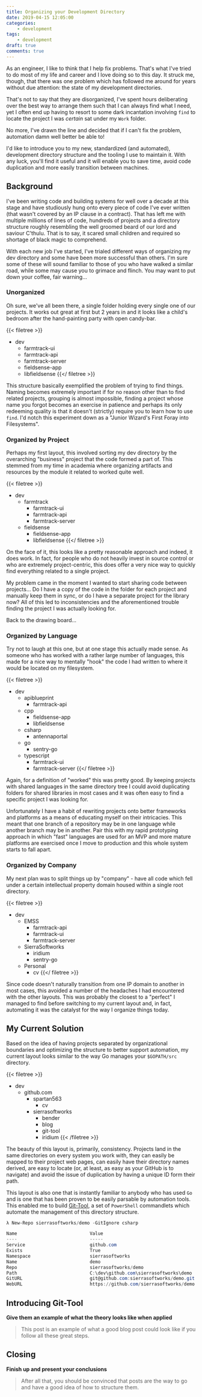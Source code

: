 ```yaml
---
title: Organizing your Development Directory
date: 2019-04-15 12:05:00
categories:
    - development
tags:
    - development
draft: true
comments: true
---
```


As an engineer, I like to think that I help fix problems. That's what I've tried to do most of
my life and career and I love doing so to this day. It struck me, though, that there was one
problem which has followed me around for years without due attention: the state of my development
directories.

That's not to say that they are disorganized, I've spent hours deliberating over the best way
to arrange them such that I can always find what I need, yet I often end up having to resort to
some dark incantation involving `find` to locate the project I was *certain* sat under my `Work`
folder.

No more, I've drawn the line and decided that if I can't fix the problem, automation damn well
better be able to!

I'd like to introduce you to my new, standardized (and automated), development directory structure
and the tooling I use to maintain it. With any luck, you'll find it useful and it will enable you
to save time, avoid code duplication and more easily transition between machines.

<!--more-->

## Background
I've been writing code and building systems for well over a decade at this stage and have studiously
hung onto every piece of code I've ever written (that wasn't covered by an IP clause in a contract).
That has left me with multiple millions of lines of code, hundreds of projects and a directory
structure roughly resembling the well groomed beard of our lord and saviour C'thulu. That is to say,
it scared small children and required so shortage of black magic to comprehend.

With each new job I've started, I've trialed different ways of organizing my dev directory and
some have been more successful than others. I'm sure some of these will sound familiar to those of
you who have walked a similar road, while some may cause you to grimace and flinch. You may want
to put down your coffee, fair warning...

### Unorganized
Oh sure, we've all been there, a single folder holding every single one of our projects. It works out
great at first but 2 years in and it looks like a child's bedroom after the hand-painting party with
open candy-bar.

{{< filetree >}}
- dev
    - <i class="icon-github"></i> farmtrack-ui
    - <i class="icon-github"></i> farmtrack-api
    - <i class="icon-github"></i> farmtrack-server
    - <i class="icon-github"></i> fieldsense-app
    - <i class="icon-github"></i> libfieldsense
{{</ filetree >}}

This structure basically exemplified the problem of trying to find things. Naming becomes extremely
important if for no reason other than to find related projects, grouping is almost impossible, finding
a project whose name you forgot becomes an exercise in patience and perhaps its only redeeming quality
is that it doesn't (strictly) require you to learn how to use `find`. I'd notch this experiment down as
a "Junior Wizard's First Foray into Filesystems".

### Organized by Project
Perhaps my first layout, this involved sorting my dev directory by the overarching "business" project
that the code formed a part of. This stemmed from my time in academia where organizing artifacts and
resources by the module it related to worked quite well.

{{< filetree >}}
- dev
   - farmtrack
       - <i class="icon-github"></i> farmtrack-ui
       - <i class="icon-github"></i> farmtrack-api
       - <i class="icon-github"></i> farmtrack-server
   - fieldsense
       - <i class="icon-github"></i> fieldsense-app
       - <i class="icon-github"></i> libfieldsense
{{</ filetree >}}

On the face of it, this looks like a pretty reasonable approach and indeed, it does work. In fact,
for people who do not heavily invest in source control or who are extremely project-centric, this
does offer a very nice way to quickly find everything related to a single project.

My problem came in the moment I wanted to start sharing code between projects... Do I have a copy
of the code in the folder for each project and manually keep them in sync, or do I have a separate
project for the library now? All of this led to inconsistencies and the aforementioned trouble finding
the project I was actually looking for.

Back to the drawing board...

### Organized by Language
Try not to laugh at this one, but at one stage this actually made sense. As someone who has worked with
a rather large number of languages, this made for a nice way to mentally "hook" the code I had written
to where it would be located on my filesystem.

{{< filetree >}}
- dev
   - apiblueprint
       - <i class="icon-github"></i> farmtrack-api
   - cpp
       - <i class="icon-github"></i> fieldsense-app
       - <i class="icon-github"></i> libfieldsense
   - csharp
       - <i class="icon-github"></i> antennaportal
   - go
       - <i class="icon-github"></i> sentry-go
   - typescript
       - <i class="icon-github"></i> farmtrack-ui
       - <i class="icon-github"></i> farmtrack-server
{{</ filetree >}}

Again, for a definition of "worked" this was pretty good. By keeping projects with shared languages
in the same directory tree I could avoid duplicating folders for shared libraries in most cases
and it was often easy to find a specific project I was looking for.

Unfortunately I have a habit of rewriting projects onto better frameworks and platforms as a means
of educating myself on their intricacies. This meant that one branch of a repository may be in one
language while another branch may be in another. Pair this with my rapid prototyping approach in
which "fast" languages are used for an MVP and more mature platforms are exercised once I move to
production and this whole system starts to fall apart.

### Organized by Company
My next plan was to split things up by "company" - have all code which fell under a certain intellectual
property domain housed within a single root directory.

{{< filetree >}}
- dev
   - EMSS
       - <i class="icon-github"></i> farmtrack-api
       - <i class="icon-github"></i> farmtrack-ui
       - <i class="icon-github"></i> farmtrack-server
   - SierraSoftworks
       - <i class="icon-github"></i> iridium
       - <i class="icon-github"></i> sentry-go
   - Personal
       - <i class="icon-github"></i> cv
{{</ filetree >}}

Since code doesn't naturally transition from one IP domain to another in most cases, this avoided a number
of the headaches I had encountered with the other layouts. This was probably the closest to a "perfect"
I managed to find before switching to my current layout and, in fact, automating it was the catalyst for
the way I organize things today.

## My Current Solution
Based on the idea of having projects separated by organizational boundaries and optimizing the structure
to better support automation, my current layout looks similar to the way Go manages your `$GOPATH/src`
directory.

{{< filetree >}}
- dev
  - github.com
     - spartan563
         - <i class="icon-github"></i> cv
     - sierrasoftworks
         - <i class="icon-github"></i> bender
         - <i class="icon-github"></i> blog
         - <i class="icon-github"></i> git-tool
         - <i class="icon-github"></i> iridium
{{< /filetree >}}

The beauty of this layout is, primarily, consistency. Projects land in the same directories on every
system you work with, they can easily be mapped to their project web pages, can easily have their
directory names derived, are easy to locate (or, at least, as easy as your GitHub is to navigate)
and avoid the issue of duplication by having a unique ID form their path.

This layout is also one that is instantly familiar to anybody who has used `Go` and is one that
has been proven to be easily parsable by automation tools. This enabled me to build [Git-Tool][],
a set of `PowerShell` commandlets which automate the management of this directory structure.

```powershell
λ New-Repo sierrasoftworks/demo -GitIgnore csharp

Name                           Value
----                           -----
Service                        github.com
Exists                         True
Namespace                      sierrasoftworks
Name                           demo
Repo                           sierrasoftworks/demo
Path                           C:\dev\github.com\sierrasoftworks\demo
GitURL                         git@github.com:sierrasoftworks/demo.git
WebURL                         https://github.com/sierrasoftworks/demo
```

## Introducing Git-Tool

**Give them an example of what the theory looks like when applied**

> This post is an example of what a good blog post could look
> like if you follow all these great steps.

## Closing

**Finish up and present your conclusions**

> After all that, you should be convinced that posts are the
> way to go and have a good idea of how to structure them.

[Git-Tool]: https://github.com/sierrasoftworks/git-tool